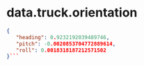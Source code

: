 # data.truck.orientation

```json
{
   "heading": 0.9232192039489746,
   "pitch": -0.0020853704772889614,
   "roll": 0.0018318187212571502
}```